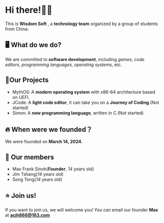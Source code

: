 # Hi there!👋🏻
This is **Wisdom Soft** , a **technology team** organized by a group of students from China.
## 🖥️ What do we do?
We are committed to **software development**, including *games*, *code editors*, *programming languages*, *operating systems*, etc.
## 🏅Our Projects
- MythOS: A **modern operating system** with x86-64 architecture based on UEFI.
- JCode: A **light code editor**, it can take you on a **Journey of Coding**.(Not started)
- Simon: A **new programming language**, written in C.(Not started)
## 🔥 When were we founded？
We were founded on **March 14, 2024**.
## 👥 Our members
- Max Frank Sinoh(**Founder**, *14* years old)
- Jim Tshang(*14* years old)
- Song Tong(*14* years old)
## ⭐ Join us!
If you want to join us, we will welcome you!
You can email our founder **Max** at **acjh666@163.com**
